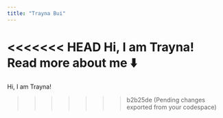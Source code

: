 ```yaml
---
title: "Trayna Bui"
---
```

<<<<<<< HEAD
Hi, I am Trayna! Read more about me ⬇️
=======
Hi, I am Trayna!
>>>>>>> b2b25de (Pending changes exported from your codespace)
